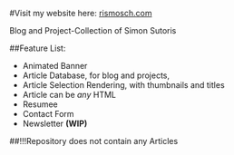 #Visit my website here: [rismosch.com](https://www.rismosch.com/)

Blog and Project-Collection of Simon Sutoris

##Feature List:

- Animated Banner
- Article Database, for blog and projects,
- Article Selection Rendering, with thumbnails and titles
- Article can be _any_ HTML
- Resumee
- Contact Form
- Newsletter **(WIP)**

##!!!Repository does not contain any Articles
